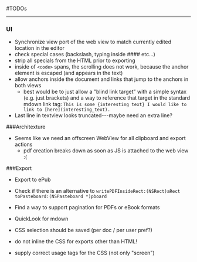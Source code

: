 #TODOs

---

### UI
* Synchronize view port of the web view to match currently edited location in the editor
* check special cases (backslash, typing inside #### etc…)
* strip all specials from the HTML prior to exporting
* inside of `<code>` spans, the scrolling does not work, because the anchor element is escaped (and appears in the text) 
* allow anchors inside the document and links that jump to the anchors in both views
	* best would be to just allow a "blind link target" with a simple syntax (e.g. just brackets) and a way to reference that target in the standard mdown link tag:
	`This is some {interesting text} I would like to link to [here](interesting_text).`
* Last line in textview looks truncated---maybe need an extra line?

###Architexture
* Seems like we need an offscreen WebView for all clipboard and export actions
	* pdf creation breaks down as soon as JS is attached to the web view :(

###Export

* Export to ePub

* Check if there is an alternative to `writePDFInsideRect:(NSRect)aRect toPasteboard:(NSPasteboard *)pboard`

* Find a way to support pagination for PDFs or eBook formats

* QuickLook for mdown

* CSS selection should be saved (per doc / per user pref?)

* do not inline the CSS for exports other than HTML!
* supply correct usage tags for the CSS (not only "screen")

